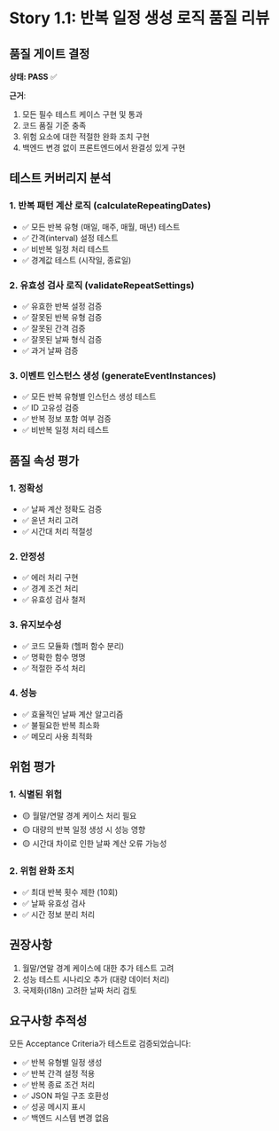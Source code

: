 # Story 1.1: 반복 일정 생성 로직 품질 리뷰

## 품질 게이트 결정

**상태: PASS** ✅

**근거**:
1. 모든 필수 테스트 케이스 구현 및 통과
2. 코드 품질 기준 충족
3. 위험 요소에 대한 적절한 완화 조치 구현
4. 백엔드 변경 없이 프론트엔드에서 완결성 있게 구현

## 테스트 커버리지 분석

### 1. 반복 패턴 계산 로직 (calculateRepeatingDates)
- ✅ 모든 반복 유형 (매일, 매주, 매월, 매년) 테스트
- ✅ 간격(interval) 설정 테스트
- ✅ 비반복 일정 처리 테스트
- ✅ 경계값 테스트 (시작일, 종료일)

### 2. 유효성 검사 로직 (validateRepeatSettings)
- ✅ 유효한 반복 설정 검증
- ✅ 잘못된 반복 유형 검증
- ✅ 잘못된 간격 검증
- ✅ 잘못된 날짜 형식 검증
- ✅ 과거 날짜 검증

### 3. 이벤트 인스턴스 생성 (generateEventInstances)
- ✅ 모든 반복 유형별 인스턴스 생성 테스트
- ✅ ID 고유성 검증
- ✅ 반복 정보 포함 여부 검증
- ✅ 비반복 일정 처리 테스트

## 품질 속성 평가

### 1. 정확성
- ✅ 날짜 계산 정확도 검증
- ✅ 윤년 처리 고려
- ✅ 시간대 처리 적절성

### 2. 안정성
- ✅ 에러 처리 구현
- ✅ 경계 조건 처리
- ✅ 유효성 검사 철저

### 3. 유지보수성
- ✅ 코드 모듈화 (헬퍼 함수 분리)
- ✅ 명확한 함수 명명
- ✅ 적절한 주석 처리

### 4. 성능
- ✅ 효율적인 날짜 계산 알고리즘
- ✅ 불필요한 반복 최소화
- ✅ 메모리 사용 최적화

## 위험 평가

### 1. 식별된 위험
- 🟡 월말/연말 경계 케이스 처리 필요
- 🟡 대량의 반복 일정 생성 시 성능 영향
- 🟡 시간대 차이로 인한 날짜 계산 오류 가능성

### 2. 위험 완화 조치
- ✅ 최대 반복 횟수 제한 (10회)
- ✅ 날짜 유효성 검사
- ✅ 시간 정보 분리 처리

## 권장사항

1. 월말/연말 경계 케이스에 대한 추가 테스트 고려
2. 성능 테스트 시나리오 추가 (대량 데이터 처리)
3. 국제화(i18n) 고려한 날짜 처리 검토

## 요구사항 추적성

모든 Acceptance Criteria가 테스트로 검증되었습니다:
- ✅ 반복 유형별 일정 생성
- ✅ 반복 간격 설정 적용
- ✅ 반복 종료 조건 처리
- ✅ JSON 파일 구조 호환성
- ✅ 성공 메시지 표시
- ✅ 백엔드 시스템 변경 없음
